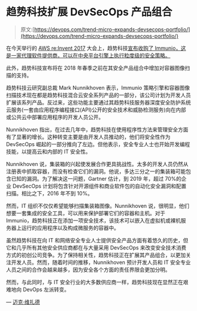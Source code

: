# 趋势科技扩展 DevSecOps 产品组合

> 原文:[https://devops.com/trend-micro-expands-devsecops-portfolio/](https://devops.com/trend-micro-expands-devsecops-portfolio/)

在今天举行的 [AWS re:Invent 2017](https://reinvent.awsevents.com/) 大会上，趋势科技[宣布收购了 Immunio，这是一家代理软件提供商，可以在中央平台引擎上执行粒度级的安全策略。](http://newsroom.trendmicro.com/press-release/corporate/trend-micro-acquires-immunio-and-expands-hybrid-cloud-security-devops-lifecy)

此外，趋势科技宣布将在 2018 年春季之前在其安全产品组合中增加对容器图像扫描的支持。

趋势科技云研究副总裁 Mark Nunnikhoven 表示，Immunio 策略引擎和容器图像扫描技术现在都是趋势科技混合云安全系列产品的一部分，该公司计划为开发人员扩展该系列产品。反过来，这些功能主要通过其趋势科技服务器深度安全防护系统云服务(一套由应用程序编程接口(API)公开的安全技术和威胁检测服务)向在内部或公共云中部署应用程序的开发人员公开。

Nunnikhoven 指出，在过去几年中，趋势科技在使用程序性方法来管理安全方面有了显著的增长。这种转变主要是由开发人员推动的，他们将安全性作为 DevSecOps 崛起的一部分推向了左边。但他表示，安全专业人士也开始开发编程技能，以提高云和内部的 IT 安全性。

Nunnikhoven 说，集装箱的兴起使发展合作更具挑战性。太多的开发人员仍然从注册表中抓取容器，而没有检查它们的漏洞。他说，多达三分之一的集装箱可能包含已知的漏洞。为了解决这一问题，Gartner 估计，到 2019 年，超过 70%的企业 DevSecOps 计划将包含针对开源组件和商业软件包的自动化安全漏洞和配置扫描。相比之下，2016 年不到 10%。

然而，IT 组织不仅仅希望能够扫描集装箱图像。Nunnikhoven 说，很明显，他们想要一套集成的安全工具，可以用来保护部署它们的容器和主机。对于 Immunio，趋势科技正在添加一项安全技术，该技术可以嵌入在虚拟机或裸机服务器上运行的应用程序以及构成微服务的容器中。

虽然趋势科技在向 IT 和网络安全专业人士提供安全产品方面有着悠久的历史，但它和几乎所有其他安全供应商都在与大量采用 DevSecOps 来改变安全技术消费方式的初创公司竞争。为了保持相关性，趋势科技正在扩展其产品组合，以更加关注开发人员。然而，随着时间的推移，Nunnikhoven 预计开发人员和 IT 安全专业人员之间的合作会越来越多，因为安全各个方面的责任界限会更加分明。

然而，与此同时，与 IT 安全行业的大多数供应商一样，趋势科技现在显然正在艰难地向 DevOps 左派转变。

— [迈克·维扎德](https://devops.com/author/mike-vizard/)